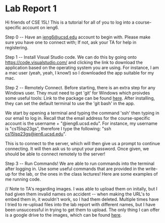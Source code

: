 # Lab Report 1

Hi friends of CSE 15L! This is a tutorial for all of you to log into a course-specific account on ieng6.

Step 0 -- Have an ieng6@ucsd.edu account to begin with. Please make sure you have one to connect with; 
If not, ask your TA for help in registering. 

Step 1 -- Install Visual Studio code. We can do this by going onto https://code.visualstudio.com/ and clicking the link to download the application based on the operating system you are using. For instance, I am a mac user (yeah, yeah, I know!) so I downloaded the app suitable for my mac.

Step 2 -- Remotely Connect. Before starting, there is an extra step for any Windows user. They must need to get 'git' for Windows which proivdes some useful tools: Link to the package can be found [here](https://ucsd-cse15l-s23.github.io/week/week1/#week-1-lab-report:~:text=tools%20we%20need%3A-,Git%20for%20Windows,-Once%20installed%2C%20use). After installing, they can set the default terminal to use the 'git bash' in the app.

We start by opening a terminal and typing the command 'ssh' then typing in our email to log in. Recall that the email address for the course-specific account is the username + "@ieng6.ucsd.edu". For instance, my username is "cs15lsp23gs", therefore I type the following: "ssh cs15lsp23gs@ien6.ucsd.edu".

This is to connect to the server, which will then give us a prompt to continue connecting. It will then ask us to unput your password. Once given, we should be able to connect remotely to the server!

Step 3 -- Run Commands! We are able to run commands into the terminal after logging in. Use some useful commands that are provided in the write-up for the lab, or the ones in the class lectures! Here are some examples of me running code.

// Note to TA's regarding images. I was able to upload them on initally, but I had given them invalid names on accident -- when making the URL's to embed them in, it wouldn't work, so I had them deleted. Multiple times have I tried to re-upload files into the lab report with different names, but I have been unsuccessful in trying to get them to upload. The only thing I can offer is a google drive to the images, which can be found [here](https://drive.google.com/drive/folders/1X3LLLm9jO8uWpxFqQIx8QFXQY_RNZlr2).
